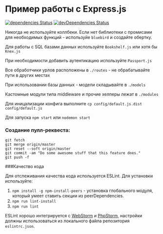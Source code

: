 # Пример работы с Express.js
[![dependencies Status](https://david-dm.org/jehy/express-stub/status.svg)](https://david-dm.org/jehy/express-stub)
[![devDependencies Status](https://david-dm.org/jehy/express-stub/dev-status.svg)](https://david-dm.org/jehy/express-stub?type=dev)

Никогда не используйте коллбеки. Если нет библиотеки с промисами для необходимых функций - используйе `bluebird` и создайте обертку.

Для работы с SQL базами данных используйте `Bookshelf.js` или хотя бы `Knex.js`

При необходимости добавить аутентикацию используйте `Passport.js`

Все обработчики урлов расположены в `./routes` - не обрабатывайте пути в других местах

При использовании базы данных - модели складывайте в `./models`

Кастомные модули типа middleware и прочие хелперы лежат в `./modules`

Для иницализации конфига выполните `cp config/default.js.dist config/default.js`

Для запуска `npm start` или `nodemon start`

### Создание пулл-реквеста:

```
git fetch
git merge origin/master
git reset --soft origin/master
git commit -am "Do some awesome stuff that this feature does."
git push -f
```


###Качество кода

Для отслеживания качества кода используется ESLint. Для установки используйте:

1. `npm install -g npm-install-peers` - установка глобального модуля, который умеет
 ставить секции из peerDependencies.
2. `npm run lint-install`
3. `npm run lint` 

ESLint хорошо интегрируется с 
[WebStorm](https://www.jetbrains.com/help/webstorm/2016.3/eslint.html) и
 [PhpStorm](https://www.jetbrains.com/help/phpstorm/2016.3/eslint.html),
 настройки должны использоваться из локального файла репозитория `eslintrc.json`.
